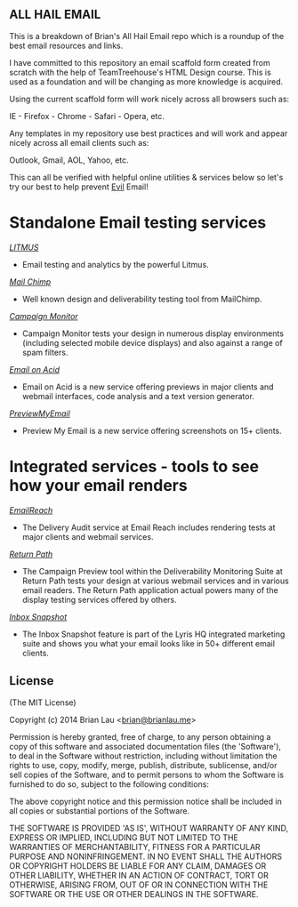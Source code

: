 ## ALL HAIL EMAIL 

This is a breakdown of Brian's All Hail Email repo which is a roundup of the best email resources and links.

I have committed to this repository an email scaffold form created from scratch with the help of TeamTreehouse's HTML Design course. This is used as a foundation and will be changing as more knowledge is acquired.

Using the current scaffold form will work nicely across all browsers such as:

IE - Firefox - Chrome - Safari - Opera, etc.

Any templates in my repository use best practices and will work and appear nicely across all email clients such as: 

Outlook, Gmail, AOL, Yahoo, etc.

This can all be verified with helpful online utilities & services below so let's try our best to help prevent [Evil](http://brianlau.me/b/images/email_devil.png) Email! 



# Standalone Email testing services


[*LITMUS*](http://litmus.com/) 

* Email testing and analytics by the powerful Litmus.


[*Mail Chimp*](http://templates.mailchimp.com/)

* Well known design and deliverability testing tool from MailChimp.


[*Campaign Monitor*](https://www.campaignmonitor.com/testing/)

* Campaign Monitor tests your design in numerous display 
environments (including selected mobile device displays) and also 
against a range of spam filters.


[*Email on Acid*](http://www.emailonacid.com/)

* Email on Acid is a new service offering previews in major clients and webmail interfaces, code analysis and a text version generator.


[*PreviewMyEmail*](http://www.previewmyemail.com/)

* Preview My Email is a new service offering screenshots on 15+ clients.



# Integrated services - tools to see how your email renders


[*EmailReach*](http://www.emailreach.com/)

* The Delivery Audit service at Email Reach includes rendering tests at major clients and webmail services.


[*Return Path*](http://www.returnpath.com/solutions/)

* The Campaign Preview tool within the Deliverability Monitoring Suite at Return Path tests your design at various webmail services and in various email 
readers. The Return Path application actual powers many of the display 
testing services offered by others.


[*Inbox Snapshot*](http://lyris.com/us-en/products/lyris-hq)

* The Inbox Snapshot feature is part of the Lyris HQ integrated marketing 
suite and shows you what your email looks like in 50+ different email 
clients.


## License 

(The MIT License)

Copyright (c) 2014 Brian Lau &lt;brian@brianlau.me&gt;

Permission is hereby granted, free of charge, to any person obtaining
a copy of this software and associated documentation files (the
'Software'), to deal in the Software without restriction, including
without limitation the rights to use, copy, modify, merge, publish,
distribute, sublicense, and/or sell copies of the Software, and to
permit persons to whom the Software is furnished to do so, subject to
the following conditions:

The above copyright notice and this permission notice shall be
included in all copies or substantial portions of the Software.

THE SOFTWARE IS PROVIDED 'AS IS', WITHOUT WARRANTY OF ANY KIND,
EXPRESS OR IMPLIED, INCLUDING BUT NOT LIMITED TO THE WARRANTIES OF
MERCHANTABILITY, FITNESS FOR A PARTICULAR PURPOSE AND NONINFRINGEMENT.
IN NO EVENT SHALL THE AUTHORS OR COPYRIGHT HOLDERS BE LIABLE FOR ANY
CLAIM, DAMAGES OR OTHER LIABILITY, WHETHER IN AN ACTION OF CONTRACT,
TORT OR OTHERWISE, ARISING FROM, OUT OF OR IN CONNECTION WITH THE
SOFTWARE OR THE USE OR OTHER DEALINGS IN THE SOFTWARE.




